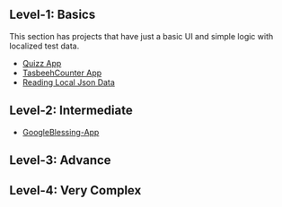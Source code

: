 ## Level-1: Basics
This section has projects that have just a basic UI and simple logic with localized test data.
- [Quizz App](https://github.com/haroonkhan9426/Quizzler)
- [TasbeehCounter App](https://github.com/uzairleo/tasbeeh_counter2)
- [Reading Local Json Data](https://github.com/uzairleo/flutter_json-storage-)

## Level-2: Intermediate
- [GoogleBlessing-App](https://github.com/uzairleo/GoogleBlessings)
## Level-3: Advance
## Level-4: Very Complex
